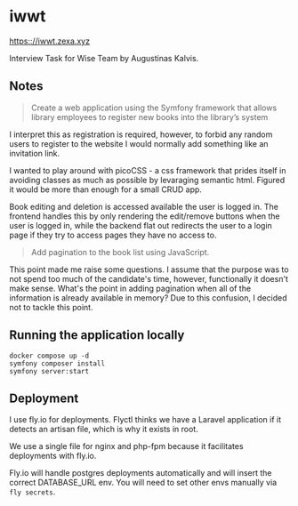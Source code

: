 # iwwt
[https:://iwwt.zexa.xyz](https:://iwwt.zexa.xyz)

Interview Task for Wise Team by Augustinas Kalvis.

## Notes
> Create a web application using the Symfony framework that allows library
> employees to register new books into the library’s system

I interpret this as registration is required, however, to forbid any random
users to register to the website I would normally add something like an 
invitation link.

I wanted to play around with picoCSS - a css framework that prides itself in 
avoiding classes as much as possible by levaraging semantic html. Figured it 
would be more than enough for a small CRUD app.

Book editing and deletion is accessed available the user is logged in. The 
frontend handles this by only rendering the edit/remove buttons when the user 
is logged in, while the backend flat out redirects the user to a login page if
they try to access pages they have no access to.

> Add pagination to the book list using JavaScript.

This point made me raise some questions. I assume that the purpose was to not
spend too much of the candidate's time, however, functionally it doesn't make
sense. What's the point in adding pagination when all of the information is 
already available in memory? Due to this confusion, I decided not to tackle
this point.

## Running the application locally

```
docker compose up -d
symfony composer install
symfony server:start
```

## Deployment

I use fly.io for deployments. Flyctl thinks we have a Laravel application if it 
detects an artisan file, which is why it exists in root.

We use a single file for nginx and php-fpm because it facilitates deployments
with fly.io.

Fly.io will handle postgres deployments automatically and will insert the
correct DATABASE_URL env. You will need to set other envs manually via 
`fly secrets`.
